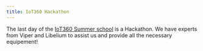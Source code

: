 ```yaml
---
title: IoT360 Hackathon
---
```


The last day of the [IoT360 Summer school](http://iot-360.eu/2015/co-located-events/) is a Hackathon. We have experts from Viper and Libelium to assist us and provide all the necessary equipement!

